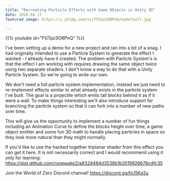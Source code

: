 ```yaml
---
title: "Recreating Particle Effects with Game Objects in Unity 3D"
date: 2018-04-17
featured_image: https://i.ytimg.com/vi/FGTpz3O8PnQ/mqdefault.jpg

---
```


{{% youtube id="FGTpz3O8PnQ" %}}

I've been setting up a demo for a new project and ran into a bit of a snag. I had originally intended to use a Particle System to generate the effect I wanted - I already have it created. The problem with Particle System's is that the effect I am working with requires drawing the same object twice using two separate shaders. I don't know a way to do that with a Unity Particle System. So we're going to write our own.

We don't need a full particle system implementation, instead we just need to re-implement effects similar to what already exists in the particle system I've built. The goal is a projectile which emits tall blocks behind it as if it were a wall. To make things interesting we'll also introduce support for branching the particle system so that it can fork into a number of new paths over time.

This will give us the opportunity to implement a number of fun things including an Animation Curve to define the blocks height over time, a game object emitter and some fun 3D math to handle placing particles in space so they look more natural than they might normally.

If you'd like to use the hacked together triplanar shader from this effect you can get it here. It is not necessarily correct and I would recommend using it only for learning: https://gist.github.com/runewake2/a8324484d3538b1b3519926678cdfc35

Join the World of Zero Discord channel! https://discord.gg/hU5Kq2u